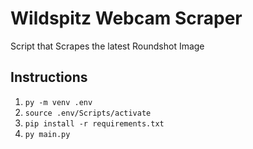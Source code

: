 # Wildspitz Webcam Scraper

Script that Scrapes the latest Roundshot Image

## Instructions

1. `py -m venv .env`
2. `source .env/Scripts/activate`
3. `pip install -r requirements.txt`
4. `py main.py`
